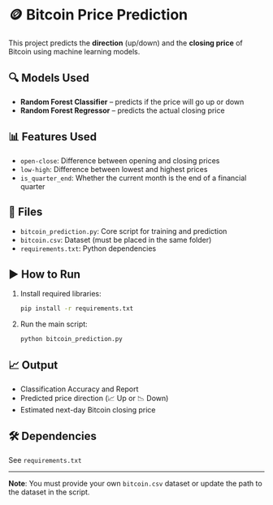 # 🪙 Bitcoin Price Prediction

This project predicts the **direction** (up/down) and the **closing price** of Bitcoin using machine learning models.

## 🔍 Models Used
- **Random Forest Classifier** – predicts if the price will go up or down
- **Random Forest Regressor** – predicts the actual closing price

## 📊 Features Used
- `open-close`: Difference between opening and closing prices
- `low-high`: Difference between lowest and highest prices
- `is_quarter_end`: Whether the current month is the end of a financial quarter

## 📁 Files
- `bitcoin_prediction.py`: Core script for training and prediction
- `bitcoin.csv`: Dataset (must be placed in the same folder)
- `requirements.txt`: Python dependencies

## ▶️ How to Run

1. Install required libraries:
   ```bash
   pip install -r requirements.txt
   ```

2. Run the main script:
   ```bash
   python bitcoin_prediction.py
   ```

## 📈 Output
- Classification Accuracy and Report
- Predicted price direction (📈 Up or 📉 Down)
- Estimated next-day Bitcoin closing price

## 🛠 Dependencies
See `requirements.txt`

---

**Note**: You must provide your own `bitcoin.csv` dataset or update the path to the dataset in the script.
